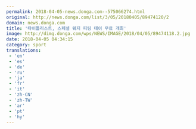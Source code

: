 ```yaml
---
permalink: 2018-04-05-news.donga.com--575066274.html
original: http://news.donga.com/list/3/05/20180405/89474120/2
domain: news.donga.com
title: '타이틀리스트, 스페셜 웨지 피팅 데이 무료 개최'
image: http://dimg.donga.com/wps/NEWS/IMAGE/2018/04/05/89474118.2.jpg
date: 2018-04-05 04:34:15
category: sport
translations: 
 - 'en'
 - 'es'
 - 'de'
 - 'ru'
 - 'ja'
 - 'fr'
 - 'it'
 - 'zh-CN'
 - 'zh-TW'
 - 'ar'
 - 'pt'
 - 'hy'
---
```



